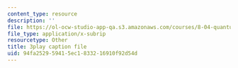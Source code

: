 ```yaml
---
content_type: resource
description: ''
file: https://ol-ocw-studio-app-qa.s3.amazonaws.com/courses/8-04-quantum-physics-i-spring-2016/94fa252959415ec1833216910f92d54d_i-bP2OkQxUI.vtt
file_type: application/x-subrip
resourcetype: Other
title: 3play caption file
uid: 94fa2529-5941-5ec1-8332-16910f92d54d
---
```


